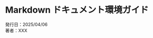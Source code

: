 <!-- 表紙 -->
<div class="cover-container">
  <div class="cover-inner">
    <div class="title">
      <h1 class="cover-title">Markdown ドキュメント環境ガイド</h1>
    </div>
    <div class="subtitle">
      <div class="issued">発行日：2025/04/06</div>
      <div class="author">著者：XXX</div>
    </div>
  </div>
</div>

<div class="page"/>

